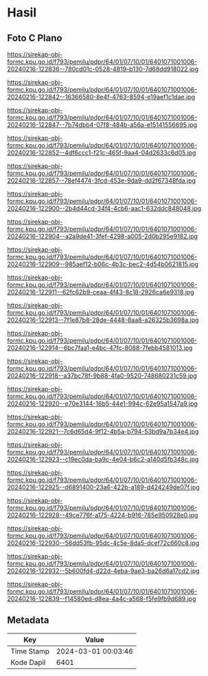 # Hasil

## Foto C Plano

https://sirekap-obj-formc.kpu.go.id/f793/pemilu/pdpr/64/01/07/10/01/6401071001006-20240216-122836--780cd01c-0528-4819-b130-7d68dd918022.jpg

https://sirekap-obj-formc.kpu.go.id/f793/pemilu/pdpr/64/01/07/10/01/6401071001006-20240216-122842--16366580-8e4f-4763-8594-e19aef1c1dae.jpg

https://sirekap-obj-formc.kpu.go.id/f793/pemilu/pdpr/64/01/07/10/01/6401071001006-20240216-122847--7b74dbb4-07f8-484b-a56a-e15141556695.jpg

https://sirekap-obj-formc.kpu.go.id/f793/pemilu/pdpr/64/01/07/10/01/6401071001006-20240216-122852--4df6ccc1-f21c-465f-9aa4-04d2633c6d05.jpg

https://sirekap-obj-formc.kpu.go.id/f793/pemilu/pdpr/64/01/07/10/01/6401071001006-20240216-122857--78ef4474-3fcd-453e-9da9-dd2f67348fda.jpg

https://sirekap-obj-formc.kpu.go.id/f793/pemilu/pdpr/64/01/07/10/01/6401071001006-20240216-122900--2b4d44cd-34f4-4cb6-aac1-632ddc848048.jpg

https://sirekap-obj-formc.kpu.go.id/f793/pemilu/pdpr/64/01/07/10/01/6401071001006-20240216-122904--a2a9de41-3fef-4298-a005-2d0b295e9182.jpg

https://sirekap-obj-formc.kpu.go.id/f793/pemilu/pdpr/64/01/07/10/01/6401071001006-20240216-122909--985aef12-b06c-4b3c-bec2-4d54b0621815.jpg

https://sirekap-obj-formc.kpu.go.id/f793/pemilu/pdpr/64/01/07/10/01/6401071001006-20240216-122911--62fc62b9-ceaa-4f43-8c18-2926ca6e9318.jpg

https://sirekap-obj-formc.kpu.go.id/f793/pemilu/pdpr/64/01/07/10/01/6401071001006-20240216-122913--7f1e87b8-28de-4448-8aa8-a26325b3698a.jpg

https://sirekap-obj-formc.kpu.go.id/f793/pemilu/pdpr/64/01/07/10/01/6401071001006-20240216-122914--6bc7faa1-e4bc-47fc-8088-7febb4581013.jpg

https://sirekap-obj-formc.kpu.go.id/f793/pemilu/pdpr/64/01/07/10/01/6401071001006-20240216-122918--a37bc78f-9b88-4fa0-9520-748680231c59.jpg

https://sirekap-obj-formc.kpu.go.id/f793/pemilu/pdpr/64/01/07/10/01/6401071001006-20240216-122920--e70e3144-16b5-44e1-994c-62e95a1547a9.jpg

https://sirekap-obj-formc.kpu.go.id/f793/pemilu/pdpr/64/01/07/10/01/6401071001006-20240216-122921--7c6d65d4-9f12-4b5a-b794-53bd9a7b34e4.jpg

https://sirekap-obj-formc.kpu.go.id/f793/pemilu/pdpr/64/01/07/10/01/6401071001006-20240216-122923--c19ec0da-ba9c-4e04-b6c2-a140d5fb348c.jpg

https://sirekap-obj-formc.kpu.go.id/f793/pemilu/pdpr/64/01/07/10/01/6401071001006-20240216-122925--d6891400-23a6-422b-a189-d424249de07f.jpg

https://sirekap-obj-formc.kpu.go.id/f793/pemilu/pdpr/64/01/07/10/01/6401071001006-20240216-122928--49ce776f-a175-4224-b916-785e950928e0.jpg

https://sirekap-obj-formc.kpu.go.id/f793/pemilu/pdpr/64/01/07/10/01/6401071001006-20240216-122930--56dd53fb-95dc-4c5e-8da5-dcef72c660c8.jpg

https://sirekap-obj-formc.kpu.go.id/f793/pemilu/pdpr/64/01/07/10/01/6401071001006-20240216-122932--5b600fd4-d22d-4eba-9ae3-ba26d6a17cd2.jpg

https://sirekap-obj-formc.kpu.go.id/f793/pemilu/pdpr/64/01/07/10/01/6401071001006-20240216-122839--f14580ed-d8ea-4a4c-a568-f5fe9fb9d689.jpg


## Metadata

| Key        | Value               |
| ---------- | ------------------- |
| Time Stamp | 2024-03-01 00:03:46 |
| Kode Dapil | 6401                |



